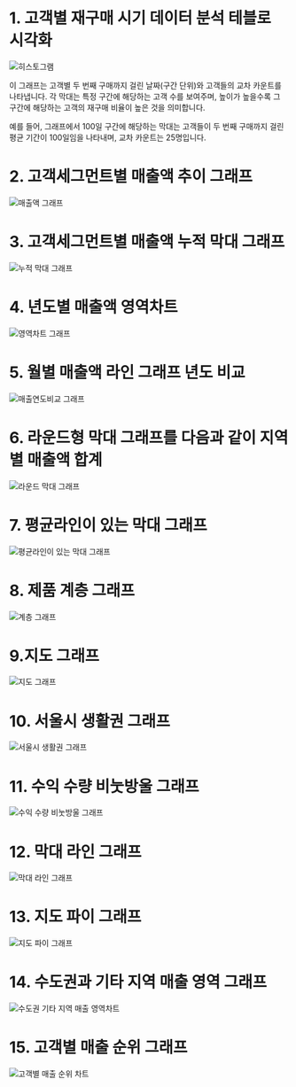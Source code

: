 # 1. 고객별 재구매 시기 데이터 분석 테블로 시각화

![히스토그램](히스토그램.png)


이 그래프는 고객별 두 번째 구매까지 걸린 날짜(구간 단위)와 고객들의 교차 카운트를 나타냅니다. 각 막대는 특정 구간에 해당하는 고객 수를 보여주며, 높이가 높을수록 그 구간에 해당하는 고객의 재구매 비율이 높은 것을 의미합니다. 

예를 들어, 그래프에서 100일 구간에 해당하는 막대는 고객들이 두 번째 구매까지 걸린 평균 기간이 100일임을 나타내며, 교차 카운트는 25명입니다.

# 2. 고객세그먼트별 매출액 추이 그래프

![매출액 그래프](추이.png)


# 3. 고객세그먼트별 매출액 누적 막대 그래프

![누적 막대 그래프](누적막대차트.png)


# 4. 년도별 매출액 영역차트

![영역차트 그래프](영역차트.png)

# 5. 월별 매출액 라인 그래프 년도 비교 

![매출연도비교 그래프](매출연도비교.png)


# 6. 라운드형 막대 그래프를  다음과 같이 지역별 매출액 합계

![라운드 막대 그래프](물방울2.png)


# 7. 평균라인이 있는 막대 그래프

![평균라인이 있는 막대 그래프](평균.png)


# 8. 제품 계층 그래프

![계층 그래프](계층.png)


# 9.지도 그래프

![지도 그래프](지도2.png)


# 10. 서울시 생활권 그래프

![서울시 생활권 그래프](생활권.png)

# 11. 수익 수량 비눗방울 그래프

![수익 수량 비눗방울 그래프](비눗방울.png)

# 12. 막대 라인 그래프

![막대 라인 그래프](막대라인그래프.png)

# 13. 지도 파이 그래프

![지도 파이 그래프](지도파이차트.png)

# 14. 수도권과 기타 지역 매출 영역 그래프

![수도권 기타 지역 매출 영역차트](수도권영역차트.png)

# 15. 고객별 매출 순위 그래프

![고객별 매출 순위 차트](고객별매출순위.png)
